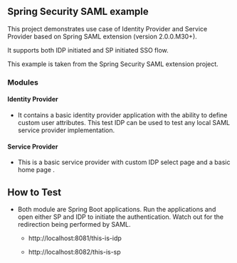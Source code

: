 ## Spring Security SAML example 

This project demonstrates use case of Identity Provider and Service Provider based on Spring SAML extension (version 2.0.0.M30+).

It supports both IDP initiated and SP initiated SSO flow.

This example is taken from the Spring Security SAML extension project.

### Modules

#### Identity Provider

- It contains a basic identity provider application with the ability to define custom user attributes. This test IDP can be used to test any local SAML service provider implementation.

#### Service Provider

- This is a basic service provider with custom IDP select page and a basic home page .

## How to Test

- Both module are Spring Boot applications. Run the applications and open either SP and IDP to initiate the authentication. Watch out for the redirection being performed by SAML. 

    - http://localhost:8081/this-is-idp
    
    - http://localhost:8082/this-is-sp
 
